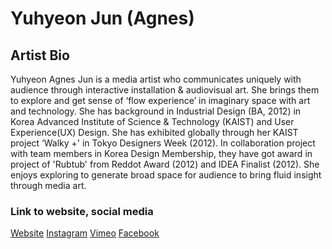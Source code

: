 # Yuhyeon Jun (Agnes)

## Artist Bio

Yuhyeon Agnes Jun is a media artist who communicates uniquely with audience through interactive installation & audiovisual art. She brings them to explore and get sense of ‘flow experience’ in imaginary space with art and technology. She has background in Industrial Design (BA, 2012) in Korea Advanced Institute of Science & Technology (KAIST) and User Experience(UX) Design. She has exhibited globally through her KAIST project ‘Walky +' in Tokyo Designers Week (2012). In collaboration project with team members in Korea Design Membership, they have got award in project of 'Rubtub' from Reddot Award (2012) and IDEA Finalist (2012). 
She enjoys exploring to generate broad space for audience to bring fluid insight through media art.


### Link to website, social media

[Website](www.joyfulmediaartistagnes.com)
[Instagram](https://www.instagram.com/joyfulmediaartist/)
[Vimeo](https://vimeo.com/user30924452)
[Facebook](https://www.facebook.com/jun.yuhyeon.5/)
